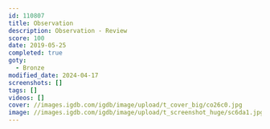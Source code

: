 ```yaml
---
id: 110807
title: Observation
description: Observation - Review
score: 100
date: 2019-05-25
completed: true
goty:
  - Bronze
modified_date: 2024-04-17
screenshots: []
tags: []
videos: []
cover: //images.igdb.com/igdb/image/upload/t_cover_big/co26c0.jpg
image: //images.igdb.com/igdb/image/upload/t_screenshot_huge/sc6da1.jpg
---
```

